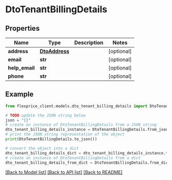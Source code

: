 # DtoTenantBillingDetails


## Properties

Name | Type | Description | Notes
------------ | ------------- | ------------- | -------------
**address** | [**DtoAddress**](DtoAddress.md) |  | [optional] 
**email** | **str** |  | [optional] 
**help_email** | **str** |  | [optional] 
**phone** | **str** |  | [optional] 

## Example

```python
from flexprice_client.models.dto_tenant_billing_details import DtoTenantBillingDetails

# TODO update the JSON string below
json = "{}"
# create an instance of DtoTenantBillingDetails from a JSON string
dto_tenant_billing_details_instance = DtoTenantBillingDetails.from_json(json)
# print the JSON string representation of the object
print(DtoTenantBillingDetails.to_json())

# convert the object into a dict
dto_tenant_billing_details_dict = dto_tenant_billing_details_instance.to_dict()
# create an instance of DtoTenantBillingDetails from a dict
dto_tenant_billing_details_from_dict = DtoTenantBillingDetails.from_dict(dto_tenant_billing_details_dict)
```
[[Back to Model list]](../README.md#documentation-for-models) [[Back to API list]](../README.md#documentation-for-api-endpoints) [[Back to README]](../README.md)


